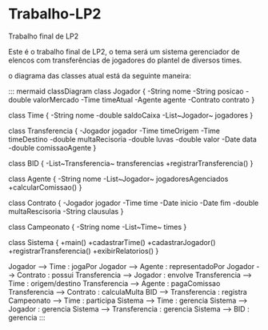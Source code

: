 # Trabalho-LP2

Trabalho final de LP2


Este é o trabalho final de LP2, o tema será um sistema gerenciador de elencos com transferências de jogadores do plantel de diversos times.

o diagrama das classes atual está da seguinte maneira:

::: mermaid
    classDiagram
class Jogador {
-String nome
-String posicao
-double valorMercado
-Time timeAtual
-Agente agente
-Contrato contrato
}

class Time {
-String nome
-double saldoCaixa
-List~Jogador~ jogadores
}

class Transferencia {
-Jogador jogador
-Time timeOrigem
-Time timeDestino
-double multaRecisoria
-double luvas
-double valor
-Date data
-double comissaoAgente
}

class BID {
-List~Transferencia~ transferencias
+registrarTransferencia()
}

class Agente {
-String nome
-List~Jogador~ jogadoresAgenciados
+calcularComissao()
}

class Contrato {
-Jogador jogador
-Time time
-Date inicio
-Date fim
-double multaRescisoria
-String clausulas
}

class Campeonato {
-String nome
-List~Time~ times
}

class Sistema {
+main()
+cadastrarTime()
+cadastrarJogador()
+registrarTransferencia()
+exibirRelatorios()
}

Jogador --> Time : jogaPor
Jogador --> Agente : representadoPor
Jogador --> Contrato : possui
Transferencia --> Jogador : envolve
Transferencia --> Time : origem/destino
Transferencia --> Agente : pagaComissao
Transferencia --> Contrato : calculaMulta
BID --> Transferencia : registra
Campeonato --> Time : participa
Sistema --> Time : gerencia
Sistema --> Jogador : gerencia
Sistema --> Transferencia : gerencia
Sistema --> BID : gerencia
:::
